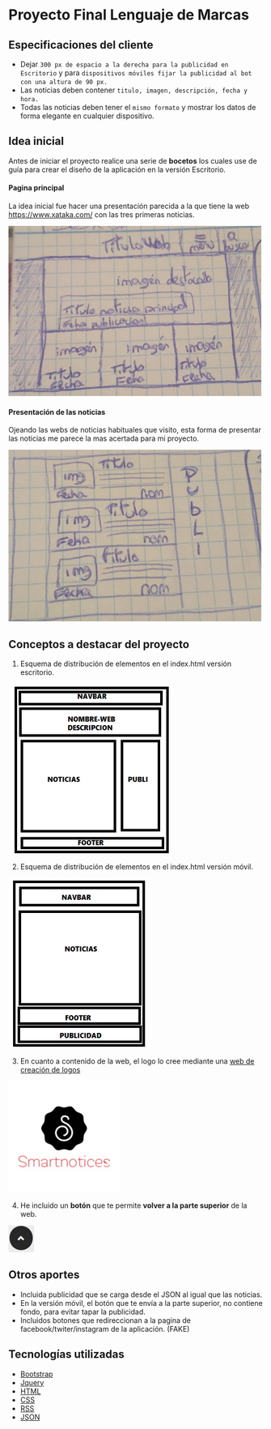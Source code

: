 # Proyecto Final Lenguaje de Marcas


## Especificaciones del cliente

* Dejar ```300 px de espacio a la derecha para la publicidad en Escritorio``` y para ```dispositivos móviles fijar la publicidad al bot con una altura de 90 px.```
* Las noticias deben contener ```titulo, imagen, descripción, fecha y hora.```
* Todas las noticias deben tener el ```mismo formato``` y mostrar los datos de forma elegante en cualquier dispositivo.

## Idea inicial

Antes de iniciar el proyecto realice una serie de **bocetos** los cuales use de guía para crear el diseño de la aplicación en la versión Escritorio.

#### Pagina principal
La idea inicial fue hacer una presentación parecida a la que tiene la web https://www.xataka.com/ con las tres primeras noticias.

![alt tag](https://github.com/mpalliser/News-web/blob/master/img/readme/boceto1.png)

#### Presentación de las noticias

Ojeando las webs de noticias habituales que visito, esta forma de presentar las noticias me parece la mas acertada para mi proyecto.

![alt tag](https://github.com/mpalliser/News-web/blob/master/img/readme/boceto2.png)
 
## Conceptos a destacar del proyecto

1. Esquema de distribución de elementos en el index.html versión escritorio.

![alt tag](https://github.com/mpalliser/News-web/blob/master/img/readme/esquema%20escritorio.png)

2. Esquema de distribución de elementos en el index.html versión móvil.


![alt tag](https://github.com/mpalliser/News-web/blob/master/img/readme/esquema%20movil.png)

3. En cuanto a contenido de la web, el logo lo cree mediante una [web de creación de logos](https://www.crearlogogratisonline.com/)

![alt tag](https://github.com/mpalliser/News-web/blob/master/img/Logo.jpg)

4. He incluido un **botón** que te permite **volver a la parte superior** de la web.

![alt tag](https://github.com/mpalliser/News-web/blob/master/img/readme/botonUP.png)


## Otros aportes

* Incluida publicidad que se carga desde el JSON al igual que las noticias.
* En la versión móvil, el botón que te envía a la parte superior, no contiene fondo, para evitar tapar la publicidad.
* Incluidos botones que redireccionan a la pagina de facebook/twiter/instagram de la aplicación. (FAKE)

## Tecnologías utilizadas

* [Bootstrap](http://getbootstrap.com/)
* [Jquery](https://jquery.com/)
* [HTML](https://www.w3schools.com/html/)
* [CSS](https://www.w3schools.com/css/)
* [RSS](http://www.whatisrss.com/)
* [JSON](http://www.json.org/json-es.html)

